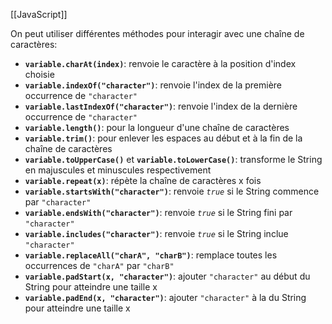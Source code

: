 [[JavaScript]]

On peut utiliser différentes méthodes pour interagir avec une chaîne de caractères:
- **`variable.charAt(index)`**: renvoie le caractère à la position d'index choisie
- **`variable.indexOf("character")`**: renvoie l'index de la première occurrence de `"character"`
- **`variable.lastIndexOf("character")`**: renvoie l'index de la dernière occurrence de `"character"`
- **`variable.length()`**: pour la longueur d'une chaîne de caractères
- **`variable.trim()`**: pour enlever les espaces au début et à la fin de la chaîne de caractères
- **`variable.toUpperCase()`** et **`variable.toLowerCase()`**: transforme le String en majuscules et minuscules respectivement
- **`variable.repeat(x)`**: répète la chaîne de caractères x fois
- **`variable.startsWith("character")`**: renvoie *`true`* si le String commence par `"character"` 
- **`variable.endsWith("character")`**: renvoie *`true`* si le String fini par `"character"`
- **`variable.includes("character")`**: renvoie *`true`* si le String inclue `"character"`
- **`variable.replaceAll("charA", "charB")`**: remplace toutes les occurrences de `"charA"` par `"charB"`
- **`variable.padStart(x, "character")`**: ajouter `"character"` au début du String pour atteindre une taille x
- **`variable.padEnd(x, "character")`**: ajouter `"character"` à la  du String pour atteindre une taille x